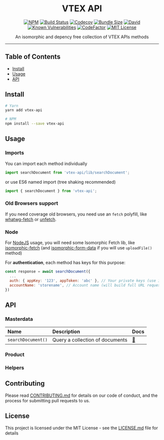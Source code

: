 <div align="center">
<h1>VTEX API</h1>

[![NPM][npm-badge]][npm]
[![Build Status][build-badge]][build]
[![Codecov][codecov-badge]][codecov]
[![Bundle Size][bundle-size-badge]][bundle-size]
[![David][deps-badge]][deps]
[![Known Vulnerabilities][snyk-badge]][snyk]
[![CodeFactor][codefactor-badge]][codefactor]
[![MIT License][license-badge]][license]

<p>An isomorphic and depency free collection of VTEX APIs methods</p>
<hr />
</div>

## Table of Contents

- [Install](#install)
- [Usage](#usage)
- [API](#api)

## Install

```bash
# Yarn
yarn add vtex-api

# NPM
npm install --save vtex-api
```

## Usage

### Imports

You can import each method individually

```js
import searchDocument from 'vtex-api/lib/searchDocument';
```

or use ES6 named import (tree shaking recommended)

```js
import { searchDocument } from 'vtex-api';
```

### Old Browsers support

If you need coverage old browsers, you need use an `fetch` polyfill, like [whatwg-fetch](https://www.npmjs.com/package/whatwg-fetch) or [unfetch](https://www.npmjs.com/package/unfetch).

### Node
For [NodeJS][node] usage, you will need some Isomorphic Fetch lib, like [isomorphic-fetch](https://www.npmjs.com/package/isomorphic-fetch) (and [isomorphic-form-data](https://www.npmjs.com/package/isomorphic-form-data) if you will use `uploadFile()` method)

For **authentication**, each method has keys for this purpose:

```js
const response = await searchDocument({
  ...
  auth: { appKey: '123', appToken: 'abc' }, // Your private keys (use it ONLY on backend)
  accountName: 'storename', // Account name (will build full URL request)
})
```

## API

### Masterdata

Name | Description | Docs
:--- | :--- | :---
`searchDocument()` | Query a collection of documents | [📝](./docs/searchDocument.md)

### Product

### Helpers

## Contributing

Please read [CONTRIBUTING.md](CONTRIBUTING.md) for details on our code of conduct, and the process for submitting pull requests to us.

## License

This project is licensed under the MIT License - see the [LICENSE.md](LICENSE.md) file for details

<!-- GIT Variables -->
[node]: https://nodejs.org

[npm]: https://www.npmjs.com/package/vtex-api
[npm-badge]: https://img.shields.io/npm/v/vtex-api.svg

[build]: https://travis-ci.org/zeindelf/vtex-api
[build-badge]: https://img.shields.io/travis/zeindelf/vtex-api.svg?style=flat-square

[codecov]: https://codecov.io/gh/Zeindelf/vtex-api
[codecov-badge]: https://codecov.io/gh/Zeindelf/vtex-api/branch/master/graph/badge.svg

[bundle-size]: https://bundlephobia.com/result?p=vtex-api
[bundle-size-badge]: https://badgen.net/bundlephobia/minzip/vtex-api

[deps]: https://github.com/Zeindelf/vtex-api
[deps-badge]: https://david-dm.org/zeindelf/vtex-api.svg

[snyk]: https://snyk.io/test/npm/vtex-api
[snyk-badge]: https://snyk.io/test/npm/vtex-api/badge.svg

[codefactor]: https://www.codefactor.io/repository/github/zeindelf/vtex-api
[codefactor-badge]: https://www.codefactor.io/repository/github/zeindelf/vtex-api/badge

[license]: https://github.com/zeindelf/vtex-api/blob/master/LICENSE
[license-badge]: https://img.shields.io/npm/l/vtex-api.svg?style=flat-square